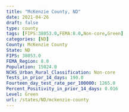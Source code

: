 ```yaml
---
title: "McKenzie County, ND"
date: 2021-04-26
draft: false
type: county
tags: [FIPS:38053.0,FEMA:8.0,Non-core,Green]
categories: [ND]
County: McKenzie County
State: ND
FIPS: 38053.0
FEMA_Region: 8.0
Population: 15024.0
NCHS_Urban_Rural_Classification: Non-core
Tests_in_prior_14_days: 190.0
Fourteen_day_test_rate_per_100000: 1265.0
Percent_Positivity_in_prior_14_days: 0.016
Level: Green
url: /states/ND/mckenzie-county
---
```




